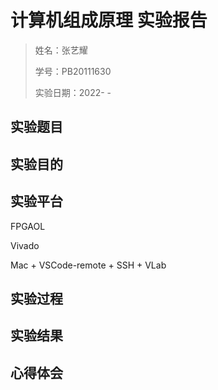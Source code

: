 # 计算机组成原理 **实验报告**

> 姓名：张艺耀
>
> 学号：PB20111630 
>
> 实验日期：2022- - 
> 
## 实验题目



## 实验目的


## 实验平台

FPGAOL  

Vivado

Mac + VSCode-remote + SSH + VLab

## 实验过程



## 实验结果



## 心得体会


